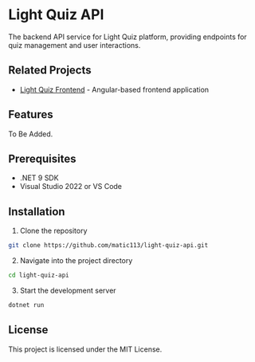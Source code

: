 # Light Quiz API

The backend API service for Light Quiz platform, providing endpoints for quiz management and user interactions.

## Related Projects

- [Light Quiz Frontend](https://github.com/matic113/light-quiz) - Angular-based frontend application

## Features

To Be Added.

## Prerequisites

- .NET 9 SDK
- Visual Studio 2022 or VS Code

## Installation

1. Clone the repository
```sh
git clone https://github.com/matic113/light-quiz-api.git
```
2. Navigate into the project directory
```sh
cd light-quiz-api
```
3. Start the development server
```sh
dotnet run
```

## License

This project is licensed under the MIT License.
